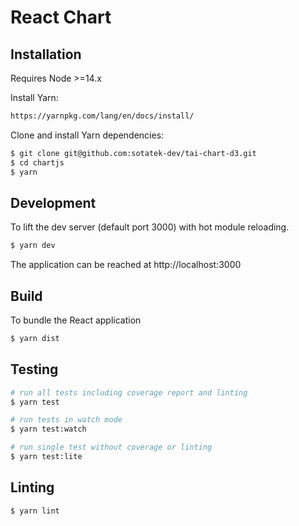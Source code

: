 React Chart
========

Installation
---

Requires Node >=14.x

Install Yarn:

```bash
https://yarnpkg.com/lang/en/docs/install/
```

Clone and install Yarn dependencies:

```bash
$ git clone git@github.com:sotatek-dev/tai-chart-d3.git
$ cd chartjs
$ yarn
```

Development
---
To lift the dev server (default port 3000) with hot module reloading.
```bash
$ yarn dev
```
The application can be reached at http://localhost:3000

Build
---

To bundle the React application
```bash
$ yarn dist
```

Testing
---

```bash
# run all tests including coverage report and linting
$ yarn test

# run tests in watch mode
$ yarn test:watch

# run single test without coverage or linting
$ yarn test:lite
```

Linting
---
```bash
$ yarn lint
```
